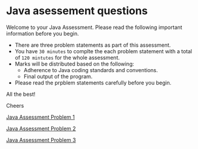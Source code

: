 # Java asessement questions

Welcome to your Java Assessment. Please read the following important information before you begin.

- There are three problem statements as part of this assessment. 
- You have `30 minutes` to complte the each problem statement with a total of `120 mintutes` for the whole assessment.
- Marks will be distributed based on the following:
  - Adherence to Java coding standards and conventions.
  - Final output of the program.
- Please read the prpblem statements carefully before you begin.

All the best!

Cheers

[Java Assessment Problem 1](problem-1.md)

[Java Assessment Problem 2](problem-2.md)

[Java Assessment Problem 3](problem-3.md)

